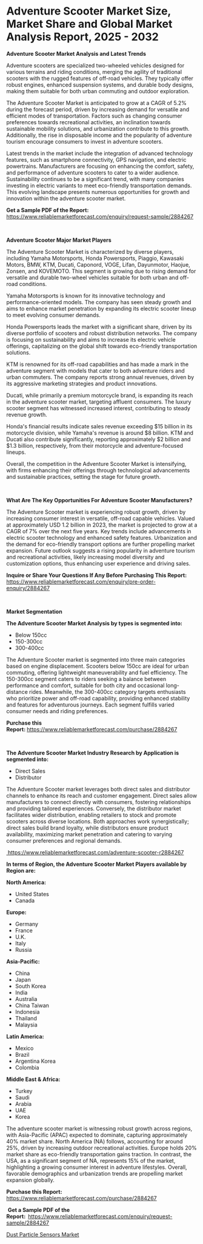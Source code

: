 <p><h1>Adventure Scooter Market Size, Market Share and Global Market Analysis Report, 2025 - 2032</h1></p><p><strong>Adventure Scooter Market Analysis and Latest Trends</strong></p>
<p><p>Adventure scooters are specialized two-wheeled vehicles designed for various terrains and riding conditions, merging the agility of traditional scooters with the rugged features of off-road vehicles. They typically offer robust engines, enhanced suspension systems, and durable body designs, making them suitable for both urban commuting and outdoor exploration. </p><p>The Adventure Scooter Market is anticipated to grow at a CAGR of 5.2% during the forecast period, driven by increasing demand for versatile and efficient modes of transportation. Factors such as changing consumer preferences towards recreational activities, an inclination towards sustainable mobility solutions, and urbanization contribute to this growth. Additionally, the rise in disposable income and the popularity of adventure tourism encourage consumers to invest in adventure scooters.</p><p>Latest trends in the market include the integration of advanced technology features, such as smartphone connectivity, GPS navigation, and electric powertrains. Manufacturers are focusing on enhancing the comfort, safety, and performance of adventure scooters to cater to a wider audience. Sustainability continues to be a significant trend, with many companies investing in electric variants to meet eco-friendly transportation demands. This evolving landscape presents numerous opportunities for growth and innovation within the adventure scooter market.</p></p>
<p><strong>Get a Sample PDF of the Report:&nbsp;</strong> <a href="https://www.reliablemarketforecast.com/enquiry/request-sample/2884267?utm_campaign=3275&utm_medium=2&utm_source=Github&utm_content=ia&utm_term=13032025&utm_id=adventure-scooter">https://www.reliablemarketforecast.com/enquiry/request-sample/2884267</a></p>
<p>&nbsp;</p>
<p><strong>Adventure Scooter Major Market Players</strong></p>
<p><p>The Adventure Scooter Market is characterized by diverse players, including Yamaha Motorsports, Honda Powersports, Piaggio, Kawasaki Motors, BMW, KTM, Ducati, Caponord, VOGE, Lifan, Dayunmotor, Haojue, Zonsen, and KOVEMOTO. This segment is growing due to rising demand for versatile and durable two-wheel vehicles suitable for both urban and off-road conditions.</p><p>Yamaha Motorsports is known for its innovative technology and performance-oriented models. The company has seen steady growth and aims to enhance market penetration by expanding its electric scooter lineup to meet evolving consumer demands.</p><p>Honda Powersports leads the market with a significant share, driven by its diverse portfolio of scooters and robust distribution networks. The company is focusing on sustainability and aims to increase its electric vehicle offerings, capitalizing on the global shift towards eco-friendly transportation solutions.</p><p>KTM is renowned for its off-road capabilities and has made a mark in the adventure segment with models that cater to both adventure riders and urban commuters. The company reports strong annual revenues, driven by its aggressive marketing strategies and product innovations.</p><p>Ducati, while primarily a premium motorcycle brand, is expanding its reach in the adventure scooter market, targeting affluent consumers. The luxury scooter segment has witnessed increased interest, contributing to steady revenue growth.</p><p>Honda's financial results indicate sales revenue exceeding $15 billion in its motorcycle division, while Yamaha's revenue is around $8 billion. KTM and Ducati also contribute significantly, reporting approximately $2 billion and $1.3 billion, respectively, from their motorcycle and adventure-focused lineups.</p><p>Overall, the competition in the Adventure Scooter Market is intensifying, with firms enhancing their offerings through technological advancements and sustainable practices, setting the stage for future growth.</p></p>
<p>&nbsp;</p>
<p><strong>What Are The Key Opportunities For Adventure Scooter Manufacturers?</strong></p>
<p><p>The Adventure Scooter market is experiencing robust growth, driven by increasing consumer interest in versatile, off-road capable vehicles. Valued at approximately USD 1.2 billion in 2023, the market is projected to grow at a CAGR of 7% over the next five years. Key trends include advancements in electric scooter technology and enhanced safety features. Urbanization and the demand for eco-friendly transport options are further propelling market expansion. Future outlook suggests a rising popularity in adventure tourism and recreational activities, likely increasing model diversity and customization options, thus enhancing user experience and driving sales.</p></p>
<p><strong>Inquire or Share Your Questions If Any Before Purchasing This Report:</strong> <a href="https://www.reliablemarketforecast.com/enquiry/pre-order-enquiry/2884267?utm_campaign=3275&utm_medium=2&utm_source=Github&utm_content=ia&utm_term=13032025&utm_id=adventure-scooter">https://www.reliablemarketforecast.com/enquiry/pre-order-enquiry/2884267</a></p>
<p>&nbsp;</p>
<p><strong>Market Segmentation</strong></p>
<p><strong>The Adventure Scooter Market Analysis by types is segmented into:</strong></p>
<p><ul><li>Below 150cc</li><li>150-300cc</li><li>300-400cc</li></ul></p>
<p><p>The Adventure Scooter market is segmented into three main categories based on engine displacement. Scooters below 150cc are ideal for urban commuting, offering lightweight maneuverability and fuel efficiency. The 150-300cc segment caters to riders seeking a balance between performance and comfort, suitable for both city and occasional long-distance rides. Meanwhile, the 300-400cc category targets enthusiasts who prioritize power and off-road capability, providing enhanced stability and features for adventurous journeys. Each segment fulfills varied consumer needs and riding preferences.</p></p>
<p><strong>Purchase this Report:&nbsp;</strong><a href="https://www.reliablemarketforecast.com/purchase/2884267?utm_campaign=3275&utm_medium=2&utm_source=Github&utm_content=ia&utm_term=13032025&utm_id=adventure-scooter">https://www.reliablemarketforecast.com/purchase/2884267</a></p>
<p>&nbsp;</p>
<p><strong>The Adventure Scooter Market Industry Research by Application is segmented into:</strong></p>
<p><ul><li>Direct Sales</li><li>Distributor</li></ul></p>
<p><p>The Adventure Scooter market leverages both direct sales and distributor channels to enhance its reach and customer engagement. Direct sales allow manufacturers to connect directly with consumers, fostering relationships and providing tailored experiences. Conversely, the distributor market facilitates wider distribution, enabling retailers to stock and promote scooters across diverse locations. Both approaches work synergistically; direct sales build brand loyalty, while distributors ensure product availability, maximizing market penetration and catering to varying consumer preferences and regional demands.</p></p>
<p><a href="https://www.reliablemarketforecast.com/adventure-scooter-r2884267?utm_campaign=3275&utm_medium=2&utm_source=Github&utm_content=ia&utm_term=13032025&utm_id=adventure-scooter">&nbsp;https://www.reliablemarketforecast.com/adventure-scooter-r2884267</a></p>
<p><strong>In terms of Region, the Adventure Scooter Market Players available by Region are:</strong></p>
<p>
    <p> <strong> North America: </strong>
        <ul>
            <li>United States</li>
            <li>Canada</li>
        </ul>
        </p> 
    <p> <strong> Europe: </strong>
        <ul>
            <li>Germany</li>
            <li>France</li>
            <li>U.K.</li>
            <li>Italy</li>
            <li>Russia</li>
        </ul>
        </p> 
    <p> <strong> Asia-Pacific: </strong>
        <ul>
            <li>China</li>
            <li>Japan</li>
            <li>South Korea</li>
            <li>India</li>
            <li>Australia</li>
            <li>China Taiwan</li>
            <li>Indonesia</li>
            <li>Thailand</li>
            <li>Malaysia</li>
        </ul>
        </p> 
    <p> <strong> Latin America: </strong>
        <ul>
            <li>Mexico</li>
            <li>Brazil</li>
            <li>Argentina Korea</li>
            <li>Colombia</li>
        </ul>
        </p> 
    <p> <strong> Middle East & Africa: </strong>
        <ul>
            <li>Turkey</li>
            <li>Saudi</li>
            <li>Arabia</li>
            <li>UAE</li>
            <li>Korea</li>
        </ul>
    </p>
    </p>
<p><p>The adventure scooter market is witnessing robust growth across regions, with Asia-Pacific (APAC) expected to dominate, capturing approximately 40% market share. North America (NA) follows, accounting for around 25%, driven by increasing outdoor recreational activities. Europe holds 20% market share as eco-friendly transportation gains traction. In contrast, the USA, as a significant segment of NA, represents 15% of the market, highlighting a growing consumer interest in adventure lifestyles. Overall, favorable demographics and urbanization trends are propelling market expansion globally.</p></p>
<p><strong>Purchase this Report: </strong><a href="https://www.reliablemarketforecast.com/purchase/2884267?utm_campaign=3275&utm_medium=2&utm_source=Github&utm_content=ia&utm_term=13032025&utm_id=adventure-scooter">https://www.reliablemarketforecast.com/purchase/2884267</a></p>
<p>&nbsp;<strong>Get a Sample PDF of the Report:&nbsp;&nbsp;</strong><a href="https://www.reliablemarketforecast.com/enquiry/request-sample/2884267?utm_campaign=3275&utm_medium=2&utm_source=Github&utm_content=ia&utm_term=13032025&utm_id=adventure-scooter">https://www.reliablemarketforecast.com/enquiry/request-sample/2884267</a></p>
<p><strong></strong></p>
<p><p><a href="https://github.com/nacrehuipie/Market-Research-Report-List-1/blob/main/dust-particle-sensors-market.md?utm_campaign=3275&utm_medium=2&utm_source=Github&utm_content=ia&utm_term=13032025&utm_id=adventure-scooter">Dust Particle Sensors Market</a></p></p>